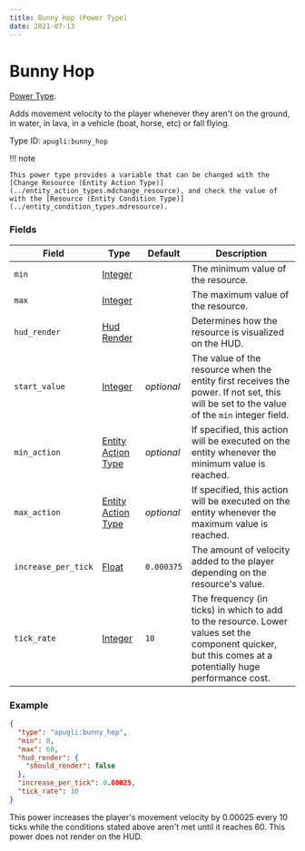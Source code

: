 ```yaml
---
title: Bunny Hop (Power Type)
date: 2021-07-13
---
```


# Bunny Hop

[Power Type](../power_types.md).

Adds movement velocity to the player whenever they aren't on the ground, in water, in lava, in a vehicle (boat, horse, etc) or fall flying.

Type ID: `apugli:bunny_hop`

!!! note

    This power type provides a variable that can be changed with the [Change Resource (Entity Action Type)](../entity_action_types.mdchange_resource), and check the value of with the [Resource (Entity Condition Type)](../entity_condition_types.mdresource).

### Fields

Field  | Type | Default | Description
-------|------|---------|-------------
`min` | [Integer](https://origins.readthedocs.io/en/latest/types/data_types/integer) | | The minimum value of the resource.
`max` | [Integer](https://origins.readthedocs.io/en/latest/types/data_types/integer) | | The maximum value of the resource.
`hud_render` | [Hud Render](https://origins.readthedocs.io/en/latest/types/data_types/hud_render) | | Determines how the resource is visualized on the HUD.
`start_value` | [Integer](https://origins.readthedocs.io/en/latest/types/data_types/integer) | _optional_ | The value of the resource when the entity first receives the power. If not set, this will be set to the value of the `min` integer field.
`min_action` | [Entity Action Type](https://origins.readthedocs.io/en/latest/types/entity_action_types) | _optional_ | If specified, this action will be executed on the entity whenever the minimum value is reached.
`max_action` | [Entity Action Type](https://origins.readthedocs.io/en/latest/types/entity_action_types) | _optional_ | If specified, this action will be executed on the entity whenever the maximum value is reached.
`increase_per_tick` | [Float](https://origins.readthedocs.io/en/latest/types/data_types/float/) | `0.000375` | The amount of velocity added to the player depending on the resource's value.
`tick_rate` | [Integer](https://origins.readthedocs.io/en/latest/types/data_types/integer) | `10` | The frequency (in ticks) in which to add to the resource. Lower values set the component quicker, but this comes at a potentially huge performance cost.

### Example
```json
{
  "type": "apugli:bunny_hop",
  "min": 0,
  "max": 60,
  "hud_render": {
    "should_render": false
  },
  "increase_per_tick": 0.00025,
  "tick_rate": 10
}
```
This power increases the player's movement velocity by 0.00025 every 10 ticks while the conditions stated above aren't met until it reaches 60. This power does not render on the HUD.